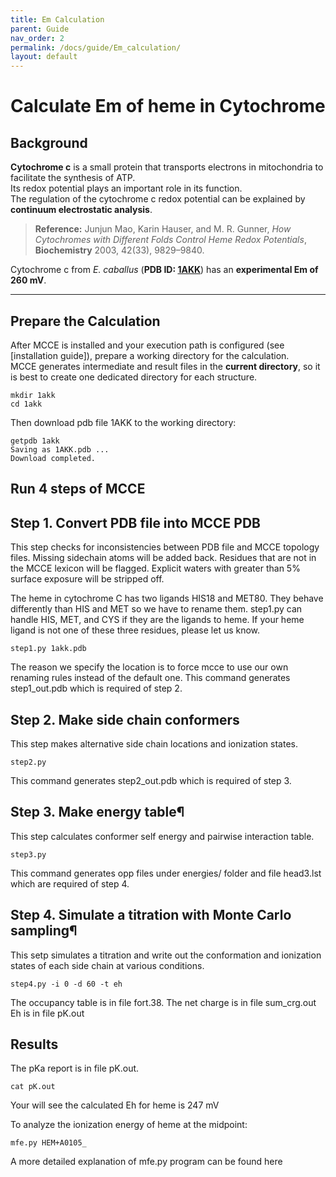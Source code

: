 ```yaml
---
title: Em Calculation
parent: Guide
nav_order: 2
permalink: /docs/guide/Em_calculation/
layout: default
---
```


# Calculate Em of heme in Cytochrome

## Background

**Cytochrome c** is a small protein that transports electrons in mitochondria to facilitate the synthesis of ATP.  
Its redox potential plays an important role in its function.  
The regulation of the cytochrome c redox potential can be explained by **continuum electrostatic analysis**.

> **Reference:** Junjun Mao, Karin Hauser, and M. R. Gunner, *How Cytochromes with Different Folds Control Heme Redox Potentials*, **Biochemistry** 2003, 42(33), 9829–9840.

Cytochrome c from *E. caballus* (**PDB ID: [1AKK](https://www.rcsb.org/structure/1AKK)**) has an **experimental Em of 260 mV**.

---

## Prepare the Calculation

After MCCE is installed and your execution path is configured (see [installation guide]), prepare a working directory for the calculation.  
MCCE generates intermediate and result files in the **current directory**, so it is best to create one dedicated directory for each structure.
```
mkdir 1akk
cd 1akk
```

Then download pdb file 1AKK to the working directory:
```
getpdb 1akk
Saving as 1AKK.pdb ...
Download completed.
```

## Run 4 steps of MCCE
## Step 1. Convert PDB file into MCCE PDB
This step checks for inconsistencies between PDB file and MCCE topology files. Missing sidechain atoms will be added back. Residues that are not in the MCCE lexicon will be flagged. Explicit waters with greater than 5% surface exposure will be stripped off.

The heme in cytochrome C has two ligands HIS18 and MET80. They behave differently than HIS and MET so we have to rename them. step1.py can handle HIS, MET, and CYS if they are the ligands to heme. If your heme ligand is not one of these three residues, please let us know.

```
step1.py 1akk.pdb
```

The reason we specify the location is to force mcce to use our own renaming rules instead of the default one.
This command generates step1_out.pdb which is required of step 2.

## Step 2. Make side chain conformers
This step makes alternative side chain locations and ionization states.

```
step2.py
```

This command generates step2_out.pdb which is required of step 3.


## Step 3. Make energy table¶
This step calculates conformer self energy and pairwise interaction table.

```
step3.py
```
This command generates opp files under energies/ folder and file head3.lst which are required of step 4.


## Step 4. Simulate a titration with Monte Carlo sampling¶
This setp simulates a titration and write out the conformation and ionization states of each side chain at various conditions.

```
step4.py -i 0 -d 60 -t eh
```

The occupancy table is in file fort.38.
The net charge is in file sum_crg.out
Eh is in file pK.out

## Results
The pKa report is in file pK.out.

```
cat pK.out
```
Your will see the calculated Eh for heme is 247 mV

To analyze the ionization energy of heme at the midpoint:
```
mfe.py HEM+A0105_
```

A more detailed explanation of mfe.py program can be found here

